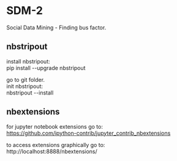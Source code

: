 # SDM-2
Social Data Mining - Finding bus factor.

## nbstripout
install nbstripout:    
pip install --upgrade nbstripout

go to git folder.    
init nbstripout:    
nbstripout --install

## nbextensions
for jupyter notebook extensions go to:  
https://github.com/ipython-contrib/jupyter_contrib_nbextensions

to access extensions graphically go to:  
http://localhost:8888/nbextensions/


